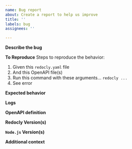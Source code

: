 ```yaml
---
name: Bug report
about: Create a report to help us improve
title: ''
labels: bug
assignees: ''

---
```


**Describe the bug**
<!-- A clear and concise description of what the bug is. -->

**To Reproduce**
Steps to reproduce the behavior:
1. Given this `redocly.yaml` file
2. And this OpenAPI file(s)
3. Run this command with these arguments... `redocly ...`
4. See error

**Expected behavior**
<!-- A clear and concise description of what you expected to happen. -->

**Logs**
<!-- If applicable, add logs to help explain your problem. -->

**OpenAPI definition**
<!-- If applicable, add an OpenAPI definition and `.redocly.yaml` configuration file that helps reproduce the problem.
At a minimum, please state the specification version(s) you're using (e.g. 2.0, 3.0, 3.1). -->

**Redocly Version(s)**
<!-- What version of Redocly CLI are you using? -->

**`Node.js` Version(s)**
<!-- What version of `node.js` are you using? -->

**Additional context**
<!-- Add any other context about the problem here. -->
